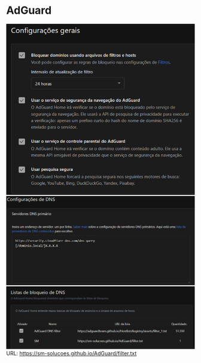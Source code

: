 # AdGuard
![Configurações gerais](Images/General-config.png)
![Configurações de DNS](Images/DNS-config.png)
![Listas de bloqueio de DNS](Images/DNS-lists.png)
URL: https://sm-solucoes.github.io/AdGuard/filter.txt
